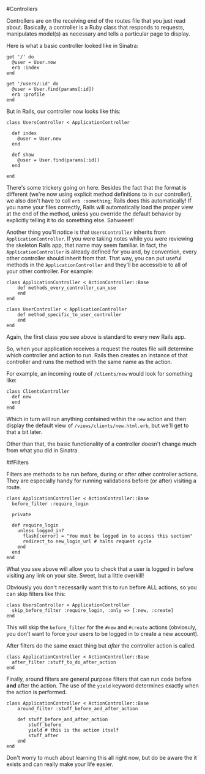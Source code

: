 #Controllers

Controllers are on the receiving end of the routes file that you just read about. Basically, a controller is a Ruby class that responds to requests, manipulates model(s) as necessary and tells a particular page to display. 

Here is what a basic controller looked like in Sinatra:

	get '/' do
	  @user = User.new
	  erb :index
	end

	get '/users/:id' do
	  @user = User.find(params[:id])
	  erb :profile
	end

But in Rails, our controller now looks like this:

	class UsersController < ApplicationController

	  def index
	    @user = User.new
	  end

	  def show
	    @user = User.find(params[:id])
	  end
	  
	end

There's some trickery going on here. Besides the fact that the format is different (we're now using explicit method definitions to in our controller), we also don't have to call `erb :something`; Rails does this automatically! If you name your files correctly, Rails will automatically load the proper view at the end of the method, unless you override the default behavior by explicitly telling it to do something else. Sahweeet!

Another thing you'll notice is that `UsersController` inherits from `ApplicationController`. If you were taking notes while you were reviewing the skeleton Rails app, that name may seem familiar. In fact, the `ApplicationController` is already defined for you and, by convention, every other controller should inherit from that. That way, you can put useful methods in the `ApplicationController` and they'll be accessible to all of your other controller. For example:

	class ApplicationController < ActionController::Base
		def methods_every_controller_can_use
		end
	end

	class UserController < ApplicationController
		def method_specific_to_user_controller
		end
	end

Again, the first class you see above is standard to every new Rails app.

So, when your application receives a request the routes file will determine which controller and action to run. Rails then creates an instance of that controller and runs the method with the same name as the action.

For example, an incoming route of `/clients/new` would look for something like:

	class ClientsController
	  def new
	  end
	end

Which in turn will run anything contained within the `new` action and then display the default view of `/views/clients/new.html.erb`, but we'll get to that a bit later.

Other than that, the basic functionality of a controller doesn't change much from what you did in Sinatra.

##Filters

Filters are methods to be run before, during or after other controller actions. They are especially handy for running validations before (or after) visiting a route.

	class ApplicationController < ActionController::Base
	  before_filter :require_login 
	
	  private

	  def require_login
	    unless logged_in?
	      flash[:error] = "You must be logged in to access this section"
	      redirect_to new_login_url # halts request cycle
	    end
	  end
	end

What you see above will allow you to check that a user is logged in before visiting any link on your site. Sweet, but a little overkill!

Obviously you don't necessarily want this to run before ALL actions, so you can skip filters like this:

	class UsersController < ApplicationController
	  skip_before_filter :require_login, :only => [:new, :create]
	end

This will skip the `before_filter` for the `#new` and `#create` actions (obviosuly, you don't want to force your users to be logged in to create a new account).

After filters do the same exact thing but *after* the controller action is called.


	class ApplicationController < ActionController::Base
	  after_filter :stuff_to_do_after_action
	end

Finally, around filters are general purpose filters that can run code before **and** after the action. The use of the `yield` keyword determines exactly when the action is performed.


	class ApplicationController < ActionController::Base
		around_filter :stuff_before_and_after_action
	
		def stuff_before_and_after_action
			stuff_before
			yield # this is the action itself
			stuff_after
		end
	end
	
Don't worry to much about learning this all right now, but do be aware the it exists and can really make your life easier.